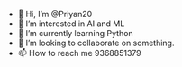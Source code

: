 - 👋 Hi, I’m @Priyan20
- 👀 I’m interested in AI and ML
- 🌱 I’m currently learning Python
- 💞️ I’m looking to collaborate on something.
- 📫 How to reach me 9368851379

<!---
Priyan20/Priyan20 is a ✨ special ✨ repository because its `README.md` (this file) appears on your GitHub profile.
You can click the Preview link to take a look at your changes.
--->

